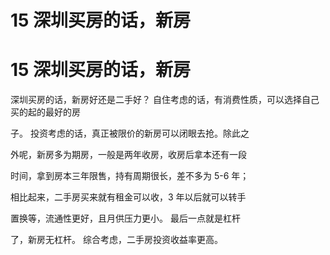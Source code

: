 # 15 深圳买房的话，新房

# 15 深圳买房的话，新房

深圳买房的话，新房好还是二手好？ 自住考虑的话，有消费性质，可以选择自己买的起的最好的房

子。 投资考虑的话，真正被限价的新房可以闭眼去抢。除此之

外呢，新房多为期房，一般是两年收房，收房后拿本还有一段

时间，拿到房本三年限售，持有周期很长，差不多为 5-6 年；

相比起来，二手房买来就有租金可以收，3 年以后就可以转手

置换等，流通性更好，且月供压力更小。 最后一点就是杠杆

了，新房无杠杆。 综合考虑，二手房投资收益率更高。